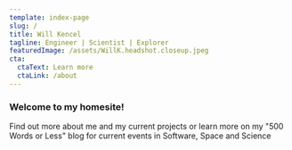 ```yaml
---
template: index-page
slug: /
title: Will Kencel
tagline: Engineer | Scientist | Explorer
featuredImage: /assets/WillK.headshot.closeup.jpeg
cta:
  ctaText: Learn more
  ctaLink: /about
---
```

### Welcome to my homesite! 

Find out more about me and my current projects or learn more on my "500 Words or Less" blog for current events in Software, Space and Science